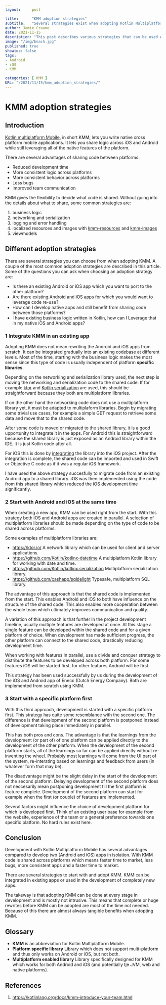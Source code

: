 ```yaml
---
layout:     post

title:      "KMM adoption strategies"
subtitle:   "Several strategies exist when adopting Kotlin Multiplatform Mobile"
author: Jamie Craane
date: 2021-11-15    
description: "This post describes various strategies that can be used whena adopting KMM for native Android and iOS development."
image: "/img/beach.jpg"
published: true
showtoc: false
tags:
- Android
- iOS
- KMM

categories: [ KMM ]
URL: "/2021/11/15/kmm_adoption_strategies/"
---
```

# KMM adoption strategies
## Introduction
[Kotlin multiplatform Mobile](https://kotlinlang.org/docs/kmm-getting-started.html#start-kmm-from-scratch), in short KMM, lets you write native cross platform mobile applications. It lets you share logic across iOS and Android while still leveraging all of the native features of the platform.

There are several advantages of sharing code between platforms:

- Reduced development time
- More consistent logic across platforms
- More consistent behavior across platforms
- Less bugs
- Improved team communication

KMM gives the flexibility to decide what code is shared. Without going into the details about what to share, some common strategies are:

1. business logic
2. networking and serialization
3. logging and error handling
4. localized resources and images with [kmm-resources](https://github.com/jcraane/kmm-resources) and [kmm-images](https://github.com/jcraane/kmm-images)
5. viewmodels

## Different adoption strategies
There are several strategies you can choose from when adopting KMM. A couple of the most common adoption strategies are described in this article. Some of the questions you can ask when choosing an adoption strategy are:

- Is there an existing Android or iOS app which you want to port to the other platform?
- Are there existing Android and iOS apps for which you would want to leverage code re-use?
- How can I develop native apps and still benefit from sharing code between those platforms?
- I have existing business logic written in Kotlin, how can I Leverage that in my native iOS and Android apps?

### 1 Integrate KMM in an existing app
Adopting KMM does not mean rewriting the Android and iOS apps from scratch. It can be integrated gradually into an existing codebase at different levels. Most of the time, starting with the business logic makes the most sense since this type of code is usually independent of platform **specific libraries**.

Depending on the networking and serialization library used, the next step is moving the networking and serialization code to the shared code. If for example [ktor](https://ktor.io/) and [Kotlin serialization](https://github.com/Kotlin/kotlinx.serialization) are used, this should be straightforward because they both are multiplatform libraries.

If on the other hand the networking code does not use a multiplatform library yet, it must be adapted to multiplaform libraries. Begin by migrating some trivial use cases, for example a simple GET request to retrieve some data and move that to the shared code.

After some code is moved or migrated to the shared library, it is a good upportunity to integrate it in the apps. For Android this is straightforward because the shared library is just exposed as an Android library within the IDE. It is just Kotlin code after all.

For iOS this is done by [integrating](https://kotlinlang.org/docs/kmm-integrate-in-existing-app.html) the library into the iOS project. After the integration is complete, the shared code can be imported and used in Swift or Objective C code as if it was a regular iOS framework.

I have used the above strategy succesfully to migrate code from an existing Android app to a shared library. iOS was then implemented using the code from this shared library which reduced the iOS development time significantly.

### 2 Start with Android and iOS at the same time
When creating a new app, KMM can be used right from the start. With this strategy both iOS and Android apps are created in parallel. A selection of multiplatform libraries should be made depending on the type of code to be shared across platforms.

Some examples of multiplatform libraries are:
- https://ktor.io/ A network library which can be used for client and server applications.
- https://github.com/Kotlin/kotlinx-datetime A multiplatform Kotlin library for working with date and time.
- https://github.com/Kotlin/kotlinx.serialization Multiplafform serialization library.
- https://github.com/cashapp/sqldelight Typesafe, multiplatform SQL library.

The advantage of this approach is that the shared code is implemented from the start. This enables Android and iOS to both have influence on the structure of the shared code. This also enables more cooperation between the whole team which ultimately improves communication and quality.

A variation of this approach is that further in the project development timeline, usually multiple features are developed at once. At this stage a single feature can be developed within the shared code and for a given platform of choice. When development has made sufficient progress, the other platform can connect to the shared code, drastically reducing development time.

When working with features in parallel, use a divide and conquer strategy to distribute the features to be developed across both platform. For some features iOS will be started first, for other features Android will be first.

This strategy has been used successfully by us during the development of the iOS and Android app of Eneco (Dutch Energy Company). Both are implemented from scratch using KMM.

### 3 Start with a specific platform first
With this third approach, development is started with a specific platform first. This strategy has quite some resemblance with the second one. The difference is that development of the second platform is postponed instead of development taking place immediately in parallel.

This has both pros and cons. The advantage is that the learnings from the development (or part of) of one platform can be applied directly to the development of the other platform. When the development of the second platform starts, all of the learnings so far can be applied directly without re-inventing the wheel. Probably most learnings will come from the UI part of the system, re-interating based on learnings and feedback from users (in whatever form that may be).

The disadvantage might be the slight delay in the start of the development of the second platform. Delaying development of the second platform does not neccesarily mean postponing development till the first platform is feature complete. Development of the second platform can start for example when the first (or couple) of features are implemented.

Several factors might influence the choice of development platform for which is developed first. Think of an existing user base for example from the website, experience of the team or a general preference towards one specific platform. No hard rules exist here.

## Conclusion
Development with Kotlin Multiplatform Mobile has several advantages compared to develop two (Android and iOS) apps in isolation. With KMM code is shared across platforms which means faster time to market, less bugs, more consistent apps and a faster time to market.

There are several strategies to start with and adopt KMM. KMM can be integrated in existing apps or used in the development of completely new apps.

The takeway is that adopting KMM can be done at every stage in development and is mostly not intrusive. This means that complete or huge rewrites before KMM can be adopted are most of the time not needed. Because of this there are almost always tangible benefits when adopting KMM.

## Glossary
- **KMM** is an abbreviation for Koltin Multiplatform Mobile.
- **Platform specific library** Library which does not support multi-platform and thus only works on Android or iOS, but not both.
- **Multiplatform enabled library** Library specifically designed for KMM which works for both Android and iOS (and potentially tje JVM, web and native platforms).

## References
1. https://kotlinlang.org/docs/kmm-introduce-your-team.html
